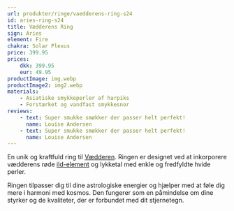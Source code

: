 ```yaml
---
url: produkter/ringe/vaedderens-ring-s24
id: aries-ring-s24
title: Vædderens Ring
sign: Aries
element: Fire
chakra: Solar Plexus
price: 399.95
prices:
    dkk: 399.95
    eur: 49.95
productImage: img.webp
productImage2: img2.webp
materials:
    - Asiatiske smykkeperler af harpiks
    - Forstærket og vandfast smykkesnor
reviews:
    - text: Super smukke smøkker der passer helt perfekt!
      name: Louise Andersen
    - text: Super smukke smøkker der passer helt perfekt!
      name: Louise Andersen
---
```


En unik og kraftfuld ring til [Vædderen](/da/vademecum/stjernetegn/vaedderen).
Ringen er designet ved at inkorporere vædderens røde
[ild-element](/da/vademecum/elementer/ild) og lykketal med enkle og fredfyldte
hvide perler.

Ringen tilpasser dig til dine astrologiske energier og hjælper med at føle dig
mere i harmoni med kosmos. Den fungerer som en påmindelse om dine styrker og de
kvaliteter, der er forbundet med dit stjernetegn.
